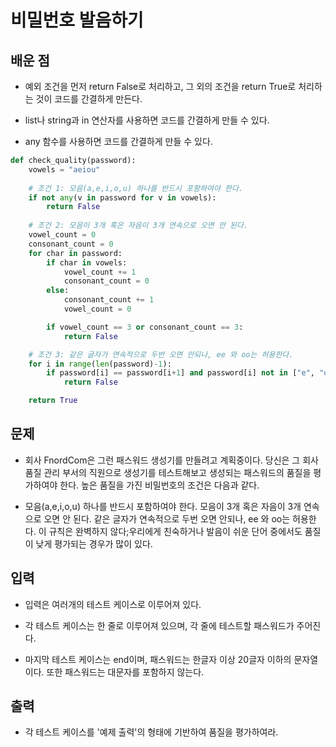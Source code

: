 # 비밀번호 발음하기

## 배운 점

- 예외 조건을 먼저 return False로 처리하고, 그 외의 조건을 return True로 처리하는 것이 코드를 간결하게 만든다.

- list나 string과 in 연산자를 사용하면 코드를 간결하게 만들 수 있다.

- any 함수를 사용하면 코드를 간결하게 만들 수 있다.

```python
def check_quality(password):
    vowels = "aeiou"
    
    # 조건 1: 모음(a,e,i,o,u) 하나를 반드시 포함하여야 한다.
    if not any(v in password for v in vowels):
        return False
    
    # 조건 2: 모음이 3개 혹은 자음이 3개 연속으로 오면 안 된다.
    vowel_count = 0
    consonant_count = 0
    for char in password:
        if char in vowels:
            vowel_count += 1
            consonant_count = 0
        else:
            consonant_count += 1
            vowel_count = 0

        if vowel_count == 3 or consonant_count == 3:
            return False

    # 조건 3: 같은 글자가 연속적으로 두번 오면 안되나, ee 와 oo는 허용한다.
    for i in range(len(password)-1):
        if password[i] == password[i+1] and password[i] not in ["e", "o"]:
            return False

    return True
```

## 문제

- 회사 FnordCom은 그런 패스워드 생성기를 만들려고 계획중이다. 당신은 그 회사 품질 관리 부서의 직원으로 생성기를 테스트해보고 생성되는 패스워드의 품질을 평가하여야 한다. 높은 품질을 가진 비밀번호의 조건은 다음과 같다.

- 모음(a,e,i,o,u) 하나를 반드시 포함하여야 한다.
모음이 3개 혹은 자음이 3개 연속으로 오면 안 된다.
같은 글자가 연속적으로 두번 오면 안되나, ee 와 oo는 허용한다.
이 규칙은 완벽하지 않다;우리에게 친숙하거나 발음이 쉬운 단어 중에서도 품질이 낮게 평가되는 경우가 많이 있다.

## 입력

- 입력은 여러개의 테스트 케이스로 이루어져 있다.

- 각 테스트 케이스는 한 줄로 이루어져 있으며, 각 줄에 테스트할 패스워드가 주어진다.

- 마지막 테스트 케이스는 end이며, 패스워드는 한글자 이상 20글자 이하의 문자열이다. 또한 패스워드는 대문자를 포함하지 않는다.

## 출력

- 각 테스트 케이스를 '예제 출력'의 형태에 기반하여 품질을 평가하여라.
